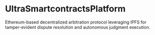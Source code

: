 # UltraSmartcontractsPlatform
Ethereum-based decentralized arbitration protocol leveraging IPFS for tamper-evident dispute resolution and autonomous judgment execution.
